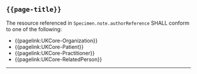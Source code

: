 ## <code>{{page-title}}</code>

The resource referenced in `Specimen.note.authorReference` SHALL conform to one of the following:

- {{pagelink:UKCore-Organization}}
- {{pagelink:UKCore-Patient}}
- {{pagelink:UKCore-Practitioner}}
- {{pagelink:UKCore-RelatedPerson}}
 
---
